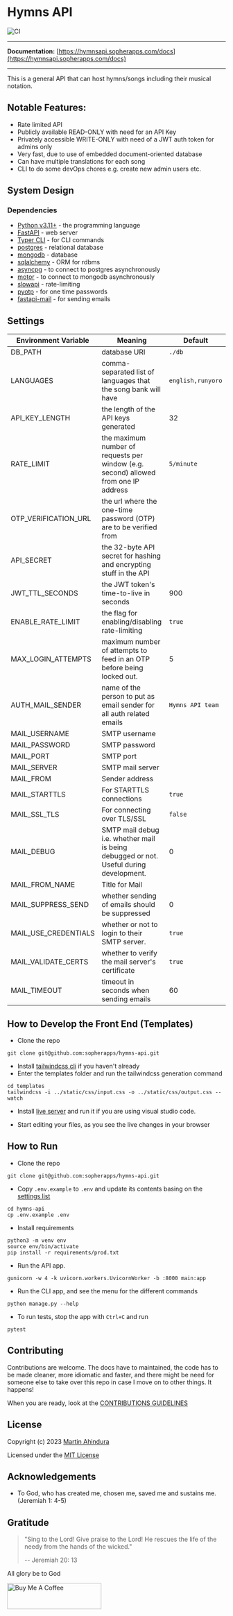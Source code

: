 # Hymns API

![CI](https://github.com/sopherapps/hymns-api/actions/workflows/CI.yml/badge.svg)

---

**Documentation:** [https://hymnsapi.sopherapps.com/docs](https://hymnsapi.sopherapps.com/docs)

--- 

This is a general API that can host hymns/songs including their musical notation.

## Notable Features:

 - Rate limited API
 - Publicly available READ-ONLY with need for an API Key
 - Privately accessible WRITE-ONLY with need of a JWT auth token for admins only
 - Very fast, due to use of embedded document-oriented database
 - Can have multiple translations for each song
 - CLI to do some devOps chores e.g. create new admin users etc.

## System Design

### Dependencies

- [Python v3.11+](https://python.org) - the programming language
- [FastAPI](https://fastapi.tiangolo.com/) - web server
- [Typer CLI](https://typer.tiangolo.com/typer-cli/) - for CLI commands
- [postgres](https://www.postgresql.org/) - relational database
- [mongodb](https://www.mongodb.com/) - database
- [sqlalchemy](https://www.sqlalchemy.org/) - ORM for rdbms
- [asyncpg](https://magicstack.github.io/asyncpg/current/) - to connect to postgres asynchronously
- [motor](https://motor.readthedocs.io/en/stable/) - to connect to mongodb asynchronously
- [slowapi](https://pypi.org/project/slowapi/) - rate-limiting
- [pyotp](https://pyauth.github.io/pyotp/) - for one time passwords
- [fastapi-mail](https://sabuhish.github.io/fastapi-mail/) - for sending emails

## Settings

| Environment Variable    | Meaning                                                                                | Default           |
|-------------------------|----------------------------------------------------------------------------------------|-------------------|
| DB_PATH                 | database URI                                                                           | `./db`            |
| LANGUAGES               | comma-separated list of languages that the song bank will have                         | `english,runyoro` |
| API_KEY_LENGTH          | the length of the API keys generated                                                   | 32                |
| RATE_LIMIT              | the maximum number of requests per window (e.g. second) allowed from one IP address    | `5/minute`        |
| OTP_VERIFICATION_URL    | the url where the one-time password (OTP) are to be verified from                      |                   |
| API_SECRET              | the 32-byte API secret for hashing and encrypting stuff in the API                     |                   |
| JWT_TTL_SECONDS         | the JWT token's time-to-live in seconds                                                | 900               |
| ENABLE_RATE_LIMIT       | the flag for enabling/disabling rate-limiting                                          | `true`            |
| MAX_LOGIN_ATTEMPTS      | maximum number of attempts to feed in an OTP before being locked out.                  | 5                 |
| AUTH_MAIL_SENDER        | name of the person to put as email sender for all auth related emails                  | `Hymns API team`  |
| MAIL_USERNAME           | SMTP username                                                                          |                   |
| MAIL_PASSWORD           | SMTP password                                                                          |                   |
| MAIL_PORT               | SMTP port                                                                              |                   |
| MAIL_SERVER             | SMTP mail server                                                                       |                   |
| MAIL_FROM               | Sender address                                                                         |                   |
| MAIL_STARTTLS           | For STARTTLS connections                                                               | `true`            |
| MAIL_SSL_TLS            | For connecting over TLS/SSL                                                            | `false`           |
| MAIL_DEBUG              | SMTP mail debug i.e. whether mail is being debugged or not. Useful during development. | 0                 |
| MAIL_FROM_NAME          | Title for Mail                                                                         |                   |
| MAIL_SUPPRESS_SEND      | whether sending of emails should be suppressed                                         | 0                 |
| MAIL_USE_CREDENTIALS    | whether or not to login to their SMTP server.                                          | `true`            |
| MAIL_VALIDATE_CERTS     | whether to verify the mail server's certificate                                        | `true`            |
| MAIL_TIMEOUT            | timeout in seconds when sending emails                                                 | 60                |


## How to Develop the Front End (Templates)

- Clone the repo

```shell
git clone git@github.com:sopherapps/hymns-api.git
```

- Install [tailwindcss cli](https://tailwindcss.com/blog/standalone-cli) if you haven't already
- Enter the templates folder and run the tailwindcss generation command

```shell
cd templates
tailwindcss -i ../static/css/input.css -o ../static/css/output.css --watch
```

- Install [live server](https://marketplace.visualstudio.com/items?itemName=ritwickdey.LiveServer) and run it if you are using visual studio code.

- Start editing your files, as you see the live changes in your browser

## How to Run

- Clone the repo

```shell
git clone git@github.com:sopherapps/hymns-api.git
```

- Copy `.env.example` to `.env` and update its contents basing on the [settings list](#settings)

```shell
cd hymns-api
cp .env.example .env
```

- Install requirements

```shell
python3 -m venv env 
source env/bin/activate
pip install -r requirements/prod.txt
```

- Run the API app. 

```shell
gunicorn -w 4 -k uvicorn.workers.UvicornWorker -b :8000 main:app
```


- Run the CLI app, and see the menu for the different commands

```shell
python manage.py --help
```

- To run tests, stop the app with `Ctrl+C` and run

```shell
pytest
```

## Contributing

Contributions are welcome. The docs have to maintained, the code has to be made cleaner, more idiomatic and faster,
and there might be need for someone else to take over this repo in case I move on to other things. It happens!

When you are ready, look at the [CONTRIBUTIONS GUIDELINES](docs/CONTRIBUTING.md)

## License

Copyright (c) 2023 [Martin Ahindura](https://github.com/Tinitto)

Licensed under the [MIT License](docs/LICENSE)

## Acknowledgements

- To God, who has created me, chosen me, saved me and sustains me. (Jeremiah 1: 4-5)

## Gratitude

> "Sing to the Lord!
>    Give praise to the Lord!
>  He rescues the life of the needy
>    from the hands of the wicked."
>
> -- Jeremiah 20: 13

All glory be to God

<a href="https://www.buymeacoffee.com/martinahinJ" target="_blank"><img src="https://cdn.buymeacoffee.com/buttons/v2/default-yellow.png" alt="Buy Me A Coffee" style="height: 60px !important;width: 217px !important;" ></a>
